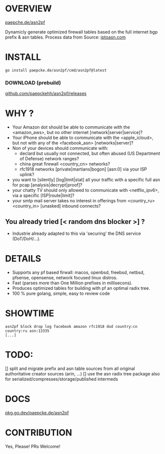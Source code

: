 # OVERVIEW

[paepche.de/asn2pf](https://paepcke.de/asn2pf/)

Dynamicly generate optimized firewall tables based on the full internet bgp prefix & asn tables.
Process data from Source: [iptoasn.com](https://iptoasn.com)

# INSTALL 

```
go install paepcke.de/asn2pf/cmd/asn2pf@latest
```

### DOWNLOAD (prebuild)

[github.com/paepckehh/asn2pf/releases](https://github.com/paepckehh/asn2pf/releases)

# WHY ?

- Your Amazon dot should be able to communicate with the <amazon_aws>, but no other internet [network|server|service]?
- Your iPhone should be able to communicate with the <apple_icloud>, but not with any of the <facebook_asn> [networks|server]?
- Non of your devices should communicate with:
	- declard but usually not connected, but often abused  <dod>  (US Department of Defense) network ranges?
	- china great firewall <country_cn> networks?
	- rfc1918 <notconnected> networks [private|martians|bogon] [asn:0] via your ISP uplink?
- you want to \[silently\] \[log|limit|stat\] all your traffic with a specific full asn for pcap [analysis|decrypt|proof]?
- your chatty TV should only allowed to communicate with <netflix_ipv6>, via a specific [ISP|route|limit]?
- your smtp mail server takes no interest in offerings from <country_ru> <country_in> [unasked] inbound connects?

## You already tried [< random dns blocker >] ?

- Industrie already adapted to this via 'securing' the DNS service (DoT/DoH/...). 

# DETAILS

- Supports any pf based firwall: macos, openbsd, freebsd, netbsd, pfsense, opensense, network focused linux distros.
- Fast (parses more than One Million prefixes in millisecons).
- Produces optimized tables for building with pf an optimal radix tree.
- 100 % pure golang, simple, easy to review code

# SHOWTIME

```Shell 
asn2pf block drop log facebook amazon rfc1918 dod country:cn country:ru asn:13335
[...]

```

# TODO: 

[] split and migrate prefix and asn table sources from all original authoritative creator sources (arin, ...)
[] use the asn radix tree package also for serialized/compresses/storage/published intermeds

# DOCS

[pkg.go.dev/paepcke.de/asn2pf](https://pkg.go.dev/paepcke.de/asn2pf)

# CONTRIBUTION

Yes, Please! PRs Welcome! 
